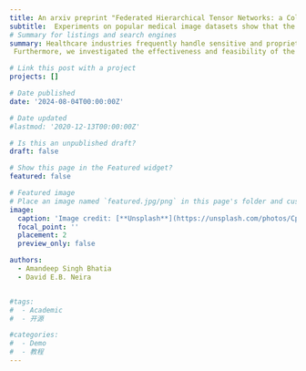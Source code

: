 ```yaml
---
title: An arxiv preprint "Federated Hierarchical Tensor Networks: a Collaborative Learning Quantum AI-Driven Framework for Healthcare"
subtitle:  Experiments on popular medical image datasets show that the federated quantum tensor network model achieved a mean receiver-operator characteristic area under the curve (ROC-AUC) between 0.91-0.98. Experimental results demonstrate that the quantum federated global model, consisting of highly entangled tensor network structures, showed better generalization and robustness and achieved higher testing accuracy, surpassing the performance of locally trained clients under unbalanced data distributions among healthcare institutions.
# Summary for listings and search engines
summary: Healthcare industries frequently handle sensitive and proprietary data, and due to strict privacy regulations, they are often reluctant to share data directly. In this work, we proposed a federated learning framework based on quantum tensor networks, which leverages the principles of many-body quantum physics. Currently, there are no known classical tensor networks implemented in federated settings.
 Furthermore, we investigated the effectiveness and feasibility of the proposed framework by conducting a differential privacy analysis to ensure the security of sensitive data across healthcare institutions.

# Link this post with a project
projects: []

# Date published
date: '2024-08-04T00:00:00Z'

# Date updated
#lastmod: '2020-12-13T00:00:00Z'

# Is this an unpublished draft?
draft: false

# Show this page in the Featured widget?
featured: false

# Featured image
# Place an image named `featured.jpg/png` in this page's folder and customize its options here.
image:
  caption: 'Image credit: [**Unsplash**](https://unsplash.com/photos/CpkOjOcXdUY)'
  focal_point: ''
  placement: 2
  preview_only: false

authors:
  - Amandeep Singh Bhatia
  - David E.B. Neira


#tags:
#  - Academic
#  - 开源

#categories:
#  - Demo
#  - 教程
---
```



